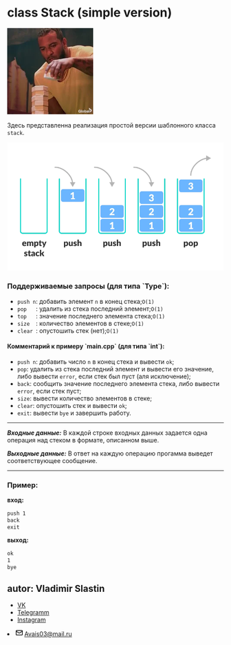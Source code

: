 # class Stack (simple version)
![man and stack](https://github.com/Avais03/class-Stack-simple-version-/blob/main/for%20README/gif.webp)

Здесь представленна реализация простой версии шаблонного класса `stack`.

![stack](https://github.com/Avais03/class-Stack-simple-version-/blob/main/for%20README/stack.webp)

<h3>Поддерживаемые запросы (для типа `Type`):</h3>

+ `push n`: добавить элемент `n` в конец стека;`O(1)`
+ `pop   `: удалить из стека последний элемент;`O(1)`
+ `top   `: значение последнего элемента стека;`O(1)`
+ `size  `: количество элементов в стеке;`O(1)`
+ `clear `: опустошить стек (нет);`O(1)`

<h4>Комментарий к примеру `main.cpp` (для типа `int`):</h4>

+ `push n`: добавить число `n` в конец стека и вывести `ok`;
+ `pop`: удалить из стека последний элемент и вывести его значение, либо вывести `error`, если стек был пуст (аля исключение);
+ `back`: сообщить значение последнего элемента стека, либо вывести `error`, если стек пуст;
+ `size`: вывести количество элементов в стеке;
+ `clear`: опустошить стек и вывести `ok`;
+ `exit`: вывести `bye` и завершить работу.
___
***Входные данные:***
В каждой строке входных данных задается одна операция над стеком в формате, описанном выше.

***Выходные данные:***
В ответ на каждую операцию прогамма выведет соответствующее сообщение.
___

<h3>Пример:</h3>

**вход:**
```
push 1
back
exit
```
**выход:**
```
ok
1
bye
```
<h2>autor: Vladimir Slastin</h2>

+ [VK](https://vk.com/vovchik1902)
+ [Telegramm](https://www.t.me/SlastinVA)
+ [Instagram](https://www.instagram.com/dreaminngman) 
<li itemprop="email" aria-label="Email: Avais03@mail.ru" class="vcard-detail pt-1 css-truncate css-truncate-target "><svg class="octicon octicon-mail" viewBox="0 0 16 16" version="1.1" width="16" height="16" aria-hidden="true"><path fill-rule="evenodd" d="M1.75 2A1.75 1.75 0 000 3.75v.736a.75.75 0 000 .027v7.737C0 13.216.784 14 1.75 14h12.5A1.75 1.75 0 0016 12.25v-8.5A1.75 1.75 0 0014.25 2H1.75zM14.5 4.07v-.32a.25.25 0 00-.25-.25H1.75a.25.25 0 00-.25.25v.32L8 7.88l6.5-3.81zm-13 1.74v6.441c0 .138.112.25.25.25h12.5a.25.25 0 00.25-.25V5.809L8.38 9.397a.75.75 0 01-.76 0L1.5 5.809z"></path></svg>
          <a class="u-email Link--primary " href="mailto:Avais03@mail.ru">Avais03@mail.ru</a>
</li>
